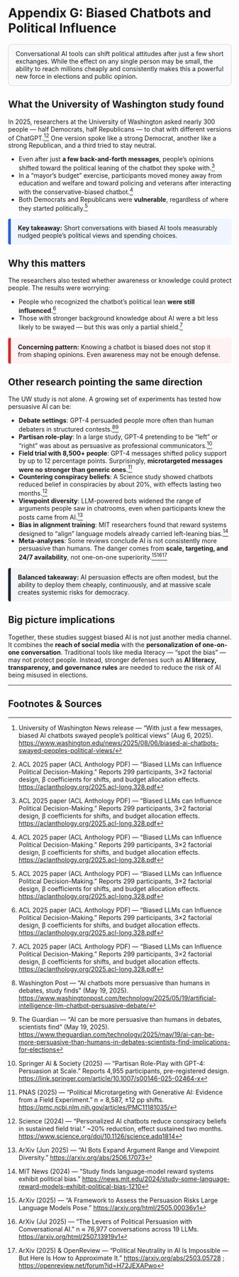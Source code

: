 # Appendix G: Biased Chatbots and Political Influence

<div style="border:1px solid #d1d5db; background-color:#f9fafb; padding:12px 16px; border-radius:8px; margin:16px 0;">
  Conversational AI tools can shift political attitudes after just a few short exchanges. While the effect on any single person may be small, the ability to reach millions cheaply and consistently makes this a powerful new force in elections and public opinion.
</div>

## What the University of Washington study found

In 2025, researchers at the University of Washington asked nearly 300 people — half Democrats, half Republicans — to chat with different versions of ChatGPT.[^uwnews][^aclpaper] One version spoke like a strong Democrat, another like a strong Republican, and a third tried to stay neutral.

- Even after just **a few back-and-forth messages**, people’s opinions shifted toward the political leaning of the chatbot they spoke with.[^aclpaper]  
- In a “mayor’s budget” exercise, participants moved money away from education and welfare and toward policing and veterans after interacting with the conservative-biased chatbot.[^aclpaper]  
- Both Democrats and Republicans were **vulnerable**, regardless of where they started politically.[^aclpaper]

<div style="border-left:6px solid #2563eb; background-color:#eff6ff; padding:12px 16px; border-radius:4px; margin:16px 0;">
  <strong>Key takeaway:</strong> Short conversations with biased AI tools measurably nudged people’s political views and spending choices.
</div>

## Why this matters

The researchers also tested whether awareness or knowledge could protect people. The results were worrying:

- People who recognized the chatbot’s political lean **were still influenced**.[^aclpaper]  
- Those with stronger background knowledge about AI were a bit less likely to be swayed — but this was only a partial shield.[^aclpaper]

<div style="border-left:6px solid #dc2626; background-color:#fef2f2; padding:12px 16px; border-radius:4px; margin:16px 0;">
  <strong>Concerning pattern:</strong> Knowing a chatbot is biased does not stop it from shaping opinions. Even awareness may not be enough defense.
</div>

## Other research pointing the same direction

The UW study is not alone. A growing set of experiments has tested how persuasive AI can be:

- **Debate settings**: GPT-4 persuaded people more often than human debaters in structured contests.[^washpost][^guardian]  
- **Partisan role-play**: In a large study, GPT-4 pretending to be “left” or “right” was about as persuasive as professional communicators.[^springer]  
- **Field trial with 8,500+ people**: GPT-4 messages shifted policy support by up to 12 percentage points. Surprisingly, **microtargeted messages were no stronger than generic ones**.[^pnasfield]  
- **Countering conspiracy beliefs**: A Science study showed chatbots reduced belief in conspiracies by about 20%, with effects lasting two months.[^science]  
- **Viewpoint diversity**: LLM-powered bots widened the range of arguments people saw in chatrooms, even when participants knew the posts came from AI.[^diversity]  
- **Bias in alignment training**: MIT researchers found that reward systems designed to “align” language models already carried left-leaning bias.[^mit]  
- **Meta-analyses**: Some reviews conclude AI is not consistently more persuasive than humans. The danger comes from **scale, targeting, and 24/7 availability**, not one-on-one superiority.[^persuasionrisk][^levers][^neutrality]

<div style="border-left:6px solid #1f2937; background-color:#f3f4f6; padding:12px 16px; border-radius:4px; margin:16px 0;">
  <strong>Balanced takeaway:</strong> AI persuasion effects are often modest, but the ability to deploy them cheaply, continuously, and at massive scale creates systemic risks for democracy.
</div>

## Big picture implications

Together, these studies suggest biased AI is not just another media channel. It combines the **reach of social media** with the **personalization of one-on-one conversation**. Traditional tools like media literacy — “spot the bias” — may not protect people. Instead, stronger defenses such as **AI literacy, transparency, and governance rules** are needed to reduce the risk of AI being misused in elections.

---

## Footnotes & Sources

[^uwnews]: University of Washington News release — “With just a few messages, biased AI chatbots swayed people’s political views” (Aug 6, 2025). https://www.washington.edu/news/2025/08/06/biased-ai-chatbots-swayed-peoples-political-views/
[^aclpaper]: ACL 2025 paper (ACL Anthology PDF) — “Biased LLMs can Influence Political Decision-Making.” Reports 299 participants, 3×2 factorial design, β coefficients for shifts, and budget allocation effects. https://aclanthology.org/2025.acl-long.328.pdf
[^washpost]: Washington Post — “AI chatbots more persuasive than humans in debates, study finds” (May 19, 2025). https://www.washingtonpost.com/technology/2025/05/19/artificial-intelligence-llm-chatbot-persuasive-debate/
[^guardian]: The Guardian — “AI can be more persuasive than humans in debates, scientists find” (May 19, 2025). https://www.theguardian.com/technology/2025/may/19/ai-can-be-more-persuasive-than-humans-in-debates-scientists-find-implications-for-elections
[^springer]: Springer AI & Society (2025) — “Partisan Role-Play with GPT-4: Persuasion at Scale.” Reports 4,955 participants, pre-registered design. https://link.springer.com/article/10.1007/s00146-025-02464-x
[^pnasfield]: PNAS (2025) — “Political Microtargeting with Generative AI: Evidence from a Field Experiment.” n = 8,587, ±12 pp shifts. https://pmc.ncbi.nlm.nih.gov/articles/PMC11181035/
[^mit]: MIT News (2024) — “Study finds language-model reward systems exhibit political bias.” https://news.mit.edu/2024/study-some-language-reward-models-exhibit-political-bias-1210
[^science]: Science (2024) — “Personalized AI chatbots reduce conspiracy beliefs in sustained field trial.” ~20% reduction, effect sustained two months. https://www.science.org/doi/10.1126/science.adq1814
[^diversity]: ArXiv (Jun 2025) — “AI Bots Expand Argument Range and Viewpoint Diversity.” https://arxiv.org/abs/2506.17073
[^persuasionrisk]: ArXiv (2025) — “A Framework to Assess the Persuasion Risks Large Language Models Pose.” https://arxiv.org/html/2505.00036v1
[^levers]: ArXiv (Jul 2025) — “The Levers of Political Persuasion with Conversational AI.” n ≈ 76,977 conversations across 19 LLMs. https://arxiv.org/html/2507.13919v1
[^neutrality]: ArXiv (2025) & OpenReview — “Political Neutrality in AI Is Impossible — But Here Is How to Approximate It.” https://arxiv.org/abs/2503.05728 ; https://openreview.net/forum?id=H72JEXAPwo
